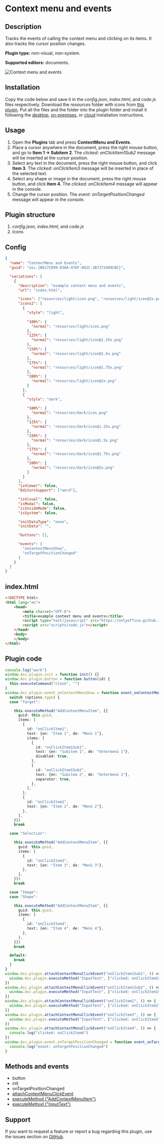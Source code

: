 # Context menu and events

## Description

Tracks the events of calling the context menu and clicking on its items. It also tracks the cursor position changes.

**Plugin type:** non-visual, non-system.

**Supported editors:** documents.

![Context menu and events](/assets/images/plugins/gifs/context-menu-and-events.gif)

## Installation

Copy the code below and save it in the *config.json*, *index.html*, and *code.js* files respectively. Download the *resources* folder with icons from [this plugin](https://github.com/ONLYOFFICE/sdkjs-plugins/tree/master/example_customfields_add/resources). Put all the files and the folder into the plugin folder and install it following the [desktop](../../docs/plugin-and-macros/tutorials/installing/onlyoffice-desktop-editors.md), [on-premises](../../docs/plugin-and-macros/tutorials/installing/onlyoffice-docs-on-premises.md), or [cloud](../../docs/plugin-and-macros/tutorials/installing/onlyoffice-cloud.md) installation instructions.

## Usage

1. Open the **Plugins** tab and press **ContextMenu and Events**.
2. Place a cursor anywhere in the document, press the right mouse button, and go to **Item 1 -> Subitem 2**. The *clicked: onClickItem1Sub2* message will be inserted at the cursor position.
3. Select any text in the document, press the right mouse button, and click **Item 3**. The *clicked: onClickItem3* message will be inserted in place of the selected text.
4. Select any shape or image in the document, press the right mouse button, and click **Item 4**. The *clicked: onClickItem4* message will appear in the console.
5. Change the cursor position. The *event: onTargetPositionChanged* message will appear in the console.

## Plugin structure

1. *config.json*, *index.html*, and *code.js*
2. Icons

## Config

``` json
{
  "name": "ContextMenu and Events",
  "guid": "asc.{B617C899-03AA-476F-8D2C-1B7272489CBC}",

  "variations": [
    {
      "description": "example context menu and events",
      "url": "index.html",

      "icons": ["resources/light/icon.png", "resources/light/icon@2x.png"],
      "icons2": [
        {
          "style": "light",
                    
          "100%": {
            "normal": "resources/light/icon.png"
          },
          "125%": {
            "normal": "resources/light/icon@1.25x.png"
          },
          "150%": {
            "normal": "resources/light/icon@1.5x.png"
          },
          "175%": {
            "normal": "resources/light/icon@1.75x.png"
          },
          "200%": {
            "normal": "resources/light/icon@2x.png"
          }
        },
        {
          "style": "dark",
                    
          "100%": {
            "normal": "resources/dark/icon.png"
          },
          "125%": {
            "normal": "resources/dark/icon@1.25x.png"
          },
          "150%": {
            "normal": "resources/dark/icon@1.5x.png"
          },
          "175%": {
            "normal": "resources/dark/icon@1.75x.png"
          },
          "200%": {
            "normal": "resources/dark/icon@2x.png"
          }
        }
      ],
      "isViewer": false,
      "EditorsSupport": ["word"],

      "isVisual": false,
      "isModal": false,
      "isInsideMode": false,
      "isSystem": false,

      "initDataType": "none",
      "initData": "",

      "buttons": [],

      "events": [
        "onContextMenuShow",
        "onTargetPositionChanged"
      ]
    }
  ]
}
```

## index.html

``` html
<!DOCTYPE html>
<html lang="en">
    <head>
        <meta charset="UTF-8">
        <title>example context menu and events</title>
        <script type="text/javascript" src="https://onlyoffice.github.io/sdkjs-plugins/v1/plugins.js"></script>    
        <script src="scripts/code.js"></script>
    </head>
    <body>
    </body>
</html>
```

## Plugin code

``` ts
console.log("work")
window.Asc.plugin.init = function init() {}
window.Asc.plugin.button = function button(id) {
  this.executeCommand("close", "")
}
window.Asc.plugin.event_onContextMenuShow = function event_onContextMenuShow(options) {
  switch (options.type) {
  case "Target":

    this.executeMethod("AddContextMenuItem", [{
      guid: this.guid,
      items: [
        {
          id: "onClickItem1",
          text: {en: "Item 1", de: "Menü 1"},
          items: [
            {
              id: "onClickItem1Sub1",
              text: {en: "Subitem 1", de: "Untermenü 1"},
              disabled: true,
            },
            {
              id: "onClickItem1Sub2",
              text: {en: "Subitem 2", de: "Untermenü 2"},
              separator: true,
            },
          ],
        },
        {
          id: "onClickItem2",
          text: {en: "Item 2", de: "Menü 2"},
        },
      ],
    }])
    break

  case "Selection":

    this.executeMethod("AddContextMenuItem", [{
      guid: this.guid,
      items: [
        {
          id: "onClickItem3",
          text: {en: "Item 3", de: "Menü 3"},
        },
      ],
    }])
    break

  case "Image":
  case "Shape":

    this.executeMethod("AddContextMenuItem", [{
      guid: this.guid,
      items: [
        {
          id: "onClickItem4",
          text: {en: "Item 4", de: "Menü 4"},
        },
      ],
    }])
    break

  default:
    break
  }
}
window.Asc.plugin.attachContextMenuClickEvent("onClickItem1Sub1", () => {
  window.Asc.plugin.executeMethod("InputText", ["clicked: onClickItem1Sub1"])
})
window.Asc.plugin.attachContextMenuClickEvent("onClickItem1Sub2", () => {
  window.Asc.plugin.executeMethod("InputText", ["clicked: onClickItem1Sub2"])
})
window.Asc.plugin.attachContextMenuClickEvent("onClickItem2", () => {
  window.Asc.plugin.executeMethod("InputText", ["clicked: onClickItem2"])
})
window.Asc.plugin.attachContextMenuClickEvent("onClickItem3", () => {
  window.Asc.plugin.executeMethod("InputText", ["clicked: onClickItem3"])
})
window.Asc.plugin.attachContextMenuClickEvent("onClickItem4", () => {
  console.log("clicked: onClickItem4")
})
window.Asc.plugin.event_onTargetPositionChanged = function event_onTargetPositionChanged() {
  console.log("event: onTargetPositionChanged")
}
```

## Methods and events

- button
- init
- onTargetPositionChanged
- [attachContextMenuClickEvent](../../docs/plugin-and-macros/interacting-with-editors/methods/text-document-api/Plugin/Methods/attachContextMenuClickEvent.md)
- [executeMethod ("AddContextMenuItem")](../../docs/plugin-and-macros/interacting-with-editors/methods/text-document-api/Api/Methods/AddContextMenuItem.md)
- [executeMethod ("InputText")](../../docs/plugin-and-macros/interacting-with-editors/methods/text-document-api/Api/Methods/InputText.md)

## Support

If you want to request a feature or report a bug regarding this plugin, use the issues section on [GitHub](https://github.com/ONLYOFFICE/sdkjs-plugins/issues).
